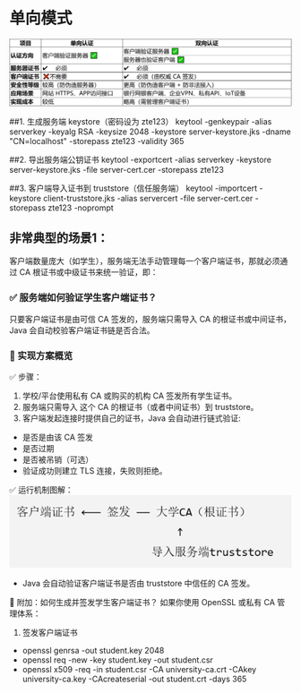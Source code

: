 # 单向模式
![img.png](img.png)

##1. 生成服务端 keystore（密码设为 zte123）
keytool -genkeypair -alias serverkey -keyalg RSA -keysize 2048 -keystore server-keystore.jks -dname "CN=localhost" -storepass zte123 -validity 365

##2. 导出服务端公钥证书
keytool -exportcert -alias serverkey -keystore server-keystore.jks -file server-cert.cer -storepass zte123

##3. 客户端导入证书到 truststore（信任服务端）
keytool -importcert -keystore client-truststore.jks -alias servercert -file server-cert.cer -storepass zte123 -noprompt



## 非常典型的场景1：
客户端数量庞大（如学生），服务端无法手动管理每一个客户端证书，那就必须通过 CA 根证书或中级证书来统一验证，即：

### ✅ 服务端如何验证学生客户端证书？
只要客户端证书是由可信 CA 签发的，服务端只需导入 CA 的根证书或中间证书，Java 会自动校验客户端证书链是否合法。

### 🧱 实现方案概览
✅ 步骤：
1. 学校/平台使用私有 CA 或购买的机构 CA 签发所有学生证书。
2. 服务端只需导入 这个 CA 的根证书（或者中间证书）到 truststore。
3. 客户端发起连接时提供自己的证书，Java 会自动进行链式验证:
 - 是否是由该 CA 签发
 - 是否过期
 - 是否被吊销（可选）
 - 验证成功则建立 TLS 连接，失败则拒绝。

✅ 运行机制图解：
![img_1.png](img_1.png) 
- Java 会自动验证客户端证书是否由 truststore 中信任的 CA 签发。

🔐 附加：如何生成并签发学生客户端证书？
如果你使用 OpenSSL 或私有 CA 管理体系：
1. 签发客户端证书
 - openssl genrsa -out student.key 2048
 - openssl req -new -key student.key -out student.csr
 - openssl x509 -req -in student.csr -CA university-ca.crt -CAkey university-ca.key -CAcreateserial -out student.crt -days 365







